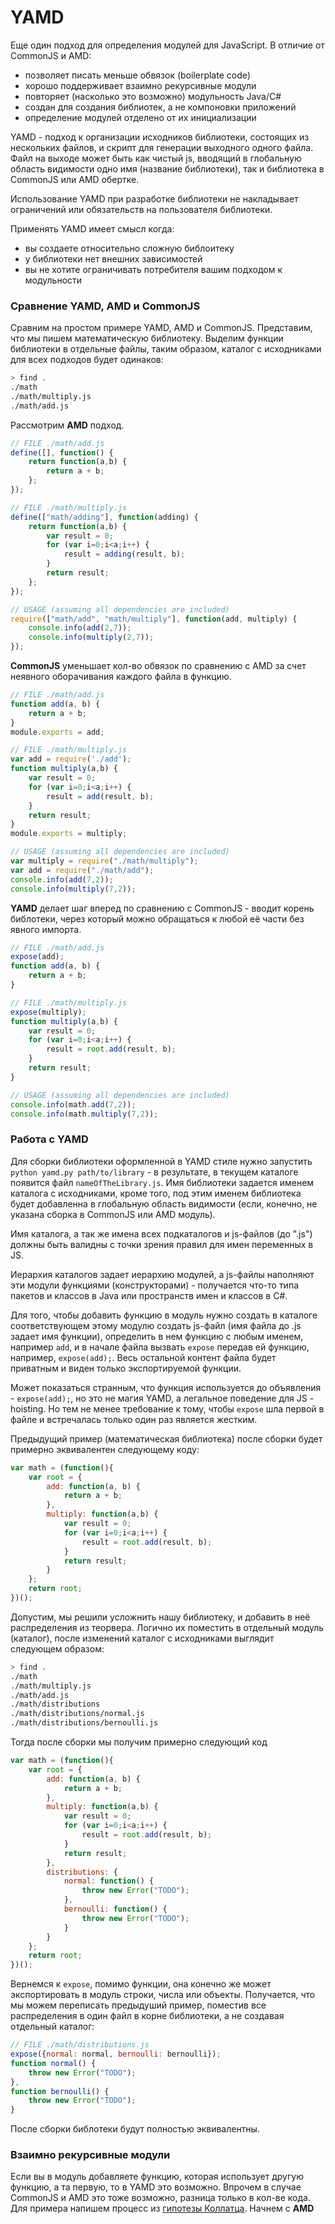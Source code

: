 # YAMD

Еще один подход для определения модулей для JavaScript. В отличие от CommonJS и AMD:
  * позволяет писать меньше обвязок (boilerplate code)
  * хорошо поддерживает взаимно рекурсивные модули
  * повторяет (насколько это возможно) модульность Java/C#
  * создан для создания библиотек, а не компоновки приложений
  * определение модулей отделено от их инициализации

YAMD - подход к организации исходников библиотеки, состоящих из нескольких файлов, и 
скрипт для генерации выходного одного файла. Файл на выходе может быть как чистый js,
вводящий в глобальную область видимости одно имя (название библиотеки), так и библиотека
в CommonJS или AMD обертке.

Использование YAMD при разработке библиотеки не накладывает ограничений или обязательств на 
пользователя библиотеки.

Применять YAMD имеет смысл когда: 
  * вы создаете относительно сложную библоитеку
  * у библиотеки нет внешних зависимостей
  * вы не хотите ограничивать потребителя вашим подходом к модульности

### Сравнение YAMD, AMD и CommonJS
Сравним на простом примере YAMD, AMD и CommonJS. Представим, что мы пишем математическую 
библиотеку. Выделим функции библиотеки в отдельные файлы, таким образом, каталог с 
исходниками для всех подходов будет одинаков:
```bash
> find .
./math
./math/multiply.js
./math/add.js
```

Рассмотрим **AMD** подход.
```javascript
// FILE ./math/add.js
define([], function() {
    return function(a,b) {
        return a + b;
    };
});

// FILE ./math/multiply.js
define(["math/adding"], function(adding) {
    return function(a,b) {
        var result = 0;
        for (var i=0;i<a;i++) {
            result = adding(result, b);
        }
        return result;
    };
});

// USAGE (assuming all dependencies are included)
require(["math/add", "math/multiply"], function(add, multiply) {
    console.info(add(2,7));
    console.info(multiply(2,7));
});
```

**CommonJS** уменьшает кол-во обвязок по сравнению с AMD за счет неявного оборачивания 
каждого файла в функцию.
```javascript
// FILE ./math/add.js
function add(a, b) {
    return a + b;
}
module.exports = add;

// FILE ./math/multiply.js
var add = require('./add');
function multiply(a,b) {
    var result = 0;
    for (var i=0;i<a;i++) {
        result = add(result, b);
    }
    return result;
}
module.exports = multiply;

// USAGE (assuming all dependencies are included)
var multiply = require("./math/multiply");
var add = require("./math/add");
console.info(add(7,2));
console.info(multiply(7,2));
```

**YAMD** делает шаг вперед по сравнению с CommonJS - вводит корень библотеки, через который можно 
обращаться к любой её части без явного импорта.
```javascript
// FILE ./math/add.js
expose(add);
function add(a, b) {
    return a + b;
}

// FILE ./math/multiply.js
expose(multiply);
function multiply(a,b) {
    var result = 0;
    for (var i=0;i<a;i++) {
        result = root.add(result, b);
    }
    return result;
}

// USAGE (assuming all dependencies are included)
console.info(math.add(7,2));
console.info(math.multiply(7,2));
```
### Работа с YAMD
Для сборки библиотеки оформленной в YAMD стиле нужно запустить `python yamd.py path/to/library` - в результате,
в текущем каталоге появится  файл `nameOfTheLibrary.js`. Имя библиотеки задается именем каталога с исходниками,
кроме того, под этим именем библиотека будет добавленна в глобальную область видимости (если, конечно, не указана 
сборка в CommonJS или AMD модуль). 

Имя каталога, а так же имена всех подкаталогов и js-файлов (до ".js") должны быть валидны с точки зрения 
правил для имен переменных в JS.

Иерархия каталогов задает иерархию модулей, а js-файлы наполняют эти модули функциями (конструкторами) - 
получается что-то типа пакетов и классов в Java или пространств имен и классов в C#. 

Для того, чтобы добавить функцию в модуль нужно создать в каталоге соответствующем этому модулю создать 
js-файл (имя файла до .js задает имя функции), определить в нем функцию с любым именем, например `add`, 
и в начале файла вызвать `expose` передав ей функцию, например, `expose(add);`. Весь остальной контент 
файла будет приватным и виден только экспортируемой функции.

Может показаться странным, что функция используется до объявления - `expose(add);`, но это не магия YAMD, а 
легальное поведение для JS - hoisting. Но тем не менее требование к тому, чтобы `expose` шла первой в файле и 
встречалась только один раз является жестким.

Предыдущий пример (математическая библиотека) после сборки будет примерно эквивалентен следующему коду:
```javascript
var math = (function(){
    var root = {
        add: function(a, b) {
            return a + b;
        },
        multiply: function(a,b) {
            var result = 0;
            for (var i=0;i<a;i++) {
                result = root.add(result, b);
            }
            return result;
        }
    };
    return root;
})();
```

Допустим, мы решили усложнить нашу библиотеку, и добавить в неё распределения из теорвера. Логично их поместить 
в отдельный модуль (каталог), после изменений каталог с исходниками выглядит следующем образом:
```bash
> find .
./math
./math/multiply.js
./math/add.js
./math/distributions
./math/distributions/normal.js
./math/distributions/bernoulli.js
```
Тогда после сборки мы получим примерно следующий код
```javascript
var math = (function(){
    var root = {
        add: function(a, b) {
            return a + b;
        },
        multiply: function(a,b) {
            var result = 0;
            for (var i=0;i<a;i++) {
                result = root.add(result, b);
            }
            return result;
        },
        distributions: {
            normal: function() { 
                throw new Error("TODO");
            },
            bernoulli: function() { 
                throw new Error("TODO");
            }
        }
    };
    return root;
})();
```

Вернемся к `expose`, помимо функции, она конечно же может экспортировать в модуль строки, числа или объекты. 
Получается, что мы можем переписать предыдуший пример, поместив все распределения в один файл в 
корне библиотеки, а не создавая отдельный каталог:
```javascript
// FILE ./math/distributions.js
expose({normal: normal, bernoulli: bernoulli});
function normal() { 
    throw new Error("TODO");
},
function bernoulli() { 
    throw new Error("TODO");
}
```
После сборки библотеки будут полностью эквивалентны.
### Взаимно рекурсивные модули
Если вы в модуль добавляете функцию, которая использует другую функцию, а та первую, то в YAMD это возможно. 
Впрочем в случае CommonJS и AMD это тоже возможно, разница только в кол-ве кода. Для примера напишем процесс из 
[гипотезы Коллатца](http://ru.wikipedia.org/wiki/%D0%93%D0%B8%D0%BF%D0%BE%D1%82%D0%B5%D0%B7%D0%B0_%D0%9A%D0%BE%D0%BB%D0%BB%D0%B0%D1%82%D1%86%D0%B0). 
Начнем с **AMD**
